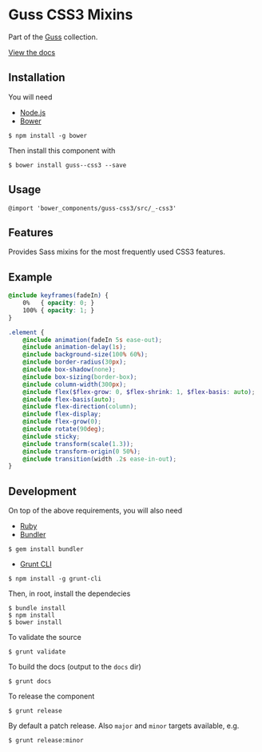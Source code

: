 # Guss CSS3 Mixins

Part of the [Guss](https://github.com/guardian/guss) collection.

[View the docs](http://guardian.github.io/guss-css3`/)

## Installation

You will need

 * [Node.js](http://nodejs.org/)
 * [Bower](http://bower.io/)
```
$ npm install -g bower
```

Then install this component with

```
$ bower install guss--css3 --save
```

## Usage

```
@import 'bower_components/guss-css3/src/_-css3'
```

## Features

Provides Sass mixins for the most frequently used CSS3 features.

## Example

```scss
@include keyframes(fadeIn) {
    0%   { opacity: 0; }
    100% { opacity: 1; }
}

.element {
    @include animation(fadeIn 5s ease-out);
    @include animation-delay(1s);
    @include background-size(100% 60%);
    @include border-radius(30px);
    @include box-shadow(none);
    @include box-sizing(border-box);
    @include column-width(300px);
    @include flex($flex-grow: 0, $flex-shrink: 1, $flex-basis: auto);
    @include flex-basis(auto);
    @include flex-direction(column);
    @include flex-display;
    @include flex-grow(0);
    @include rotate(90deg);
    @include sticky;
    @include transform(scale(1.3));
    @include transform-origin(0 50%);
    @include transition(width .2s ease-in-out);
}
```

## Development

On top of the above requirements, you will also need

 * [Ruby](https://www.ruby-lang.org/en/)
 * [Bundler](http://bundler.io/)
```
$ gem install bundler
```
 * [Grunt CLI](http://gruntjs.com/getting-started#installing-the-cli)
```
$ npm install -g grunt-cli
```

Then, in root, install the dependecies

```
$ bundle install
$ npm install
$ bower install
```

To validate the source

```
$ grunt validate
```

To build the docs (output to the `docs` dir)

```
$ grunt docs
```

To release the component

```
$ grunt release
```

By default a patch release. Also `major` and `minor` targets available, e.g.

```
$ grunt release:minor
```
